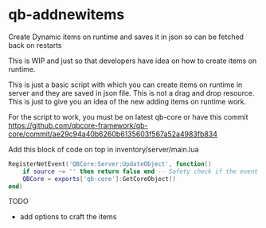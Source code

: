 # qb-addnewitems
Create Dynamic items on runtime and saves it in json so can be fetched back on restarts

This is WIP and just so that developers have idea on how to create items on runtime.

This is just a basic script with which you can create items on runtime in server and they are saved in json file. This is not a drag and drop resource. This is just to give you an idea of the new adding items on runtime work.

For the script to work, you must be on latest qb-core or have this commit https://github.com/qbcore-framework/qb-core/commit/ae29c94a40b6260b6135603f567a52a4983fb834

Add this block of code on top in inventory/server/main.lua

```lua
RegisterNetEvent('QBCore:Server:UpdateObject', function()
    if source ~= '' then return false end -- Safety check if the event was not called from the server.
    QBCore = exports['qb-core']:GetCoreObject()
end)
```

TODO

- add options to craft the items